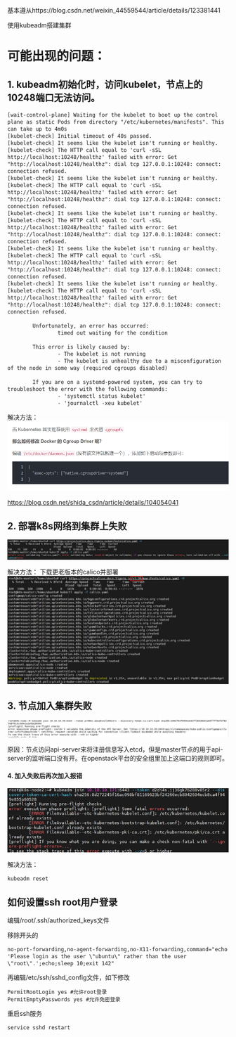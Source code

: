 基本遵从https://blog.csdn.net/weixin_44559544/article/details/123381441

使用kubeadm搭建集群

# 可能出现的问题：

## 1. kubeadm初始化时，访问kubelet，节点上的10248端口无法访问。

```
[wait-control-plane] Waiting for the kubelet to boot up the control plane as static Pods from directory "/etc/kubernetes/manifests". This can take up to 4m0s
[kubelet-check] Initial timeout of 40s passed.
[kubelet-check] It seems like the kubelet isn't running or healthy.
[kubelet-check] The HTTP call equal to 'curl -sSL http://localhost:10248/healthz' failed with error: Get "http://localhost:10248/healthz": dial tcp 127.0.0.1:10248: connect: connection refused.
[kubelet-check] It seems like the kubelet isn't running or healthy.
[kubelet-check] The HTTP call equal to 'curl -sSL http://localhost:10248/healthz' failed with error: Get "http://localhost:10248/healthz": dial tcp 127.0.0.1:10248: connect: connection refused.
[kubelet-check] It seems like the kubelet isn't running or healthy.
[kubelet-check] The HTTP call equal to 'curl -sSL http://localhost:10248/healthz' failed with error: Get "http://localhost:10248/healthz": dial tcp 127.0.0.1:10248: connect: connection refused.
[kubelet-check] It seems like the kubelet isn't running or healthy.
[kubelet-check] The HTTP call equal to 'curl -sSL http://localhost:10248/healthz' failed with error: Get "http://localhost:10248/healthz": dial tcp 127.0.0.1:10248: connect: connection refused.
[kubelet-check] It seems like the kubelet isn't running or healthy.
[kubelet-check] The HTTP call equal to 'curl -sSL http://localhost:10248/healthz' failed with error: Get "http://localhost:10248/healthz": dial tcp 127.0.0.1:10248: connect: connection refused.

        Unfortunately, an error has occurred:
                timed out waiting for the condition

        This error is likely caused by:
                - The kubelet is not running
                - The kubelet is unhealthy due to a misconfiguration of the node in some way (required cgroups disabled)

        If you are on a systemd-powered system, you can try to troubleshoot the error with the following commands:
                - 'systemctl status kubelet'
                - 'journalctl -xeu kubelet'
```

解决方法：
![Alt text](./image/image1.png)

https://blog.csdn.net/shida_csdn/article/details/104054041

## 2. 部署k8s网络到集群上失败

![Alt text](./image/image2.png)

解决方法：
下载更老版本的calico并部署
![Alt text](./image/image3.png)


## 3. 节点加入集群失败

![Alt text](./image/image4.png)

原因：节点访问api-server来将注册信息写入etcd，但是master节点的用于api-server的监听端口没有开。在openstack平台的安全组里加上这端口的规则即可。

#### 4. 加入失败后再次加入报错

![Alt text](./image/image40.png)

解决方法：
```shell
kubeadm reset
```

## 如何设置ssh root用户登录

编辑/root/.ssh/authorized_keys文件

移除开头的
```shell
no-port-forwarding,no-agent-forwarding,no-X11-forwarding,command="echo 'Please login as the user \"ubuntu\" rather than the user \"root\".';echo;sleep 10;exit 142"
```

再编辑/etc/ssh/sshd_config文件，如下修改
```shell
PermitRootLogin yes #允许root登录
PermitEmptyPasswords yes #允许免密登录
```

重启ssh服务

```shell
service sshd restart
```